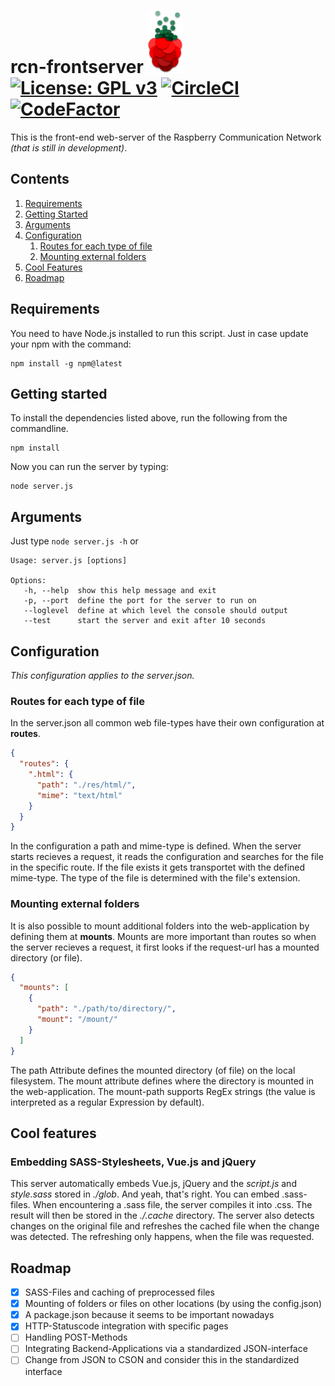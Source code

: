 rcn-frontserver <img src="https://raw.githubusercontent.com/Trivernis/rcn-frontserver/develop/res/img/RCN-Logo.png" height="100px" width="auto"></img> [![License: GPL v3](https://img.shields.io/badge/License-GPL%20v3-blue.svg)](https://www.gnu.org/licenses/gpl-3.0) [![CircleCI](https://circleci.com/gh/Trivernis/rcn-frontserver.svg?style=shield)](https://circleci.com/gh/Trivernis/rcn-frontserver) [![CodeFactor](https://www.codefactor.io/repository/github/trivernis/rcn-frontserver/badge)](https://www.codefactor.io/repository/github/trivernis/rcn-frontserver)
====
This is the front-end web-server of the Raspberry Communication Network *(that is still in development)*.

Contents
----
1. [Requirements](#requirements)
2. [Getting Started](#getting-started)
3. [Arguments](#arguments)
4. [Configuration](#configuration)
    1. [Routes for each type of file](#routes-for-each-type-of-file)
    2. [Mounting external folders](#mounting-external-folders)
5. [Cool Features](#cool-features)
6. [Roadmap](#roadmap)

Requirements
----
You need to have Node.js installed to run this script. Just in case update your npm with the command:
```commandline
npm install -g npm@latest
```

Getting started
----
 To install the dependencies listed above, run the following from the commandline.
```commandline
npm install
```
Now you can run the server by typing:
```commandline
node server.js
```

Arguments
----
Just type `node server.js -h` or
```commandline
Usage: server.js [options]

Options:
   -h, --help  show this help message and exit
   -p, --port  define the port for the server to run on
   --loglevel  define at which level the console should output
   --test      start the server and exit after 10 seconds
```

Configuration
----
*This configuration applies to the server.json.*

### Routes for each type of file
In the server.json all common web file-types have their own configuration at **routes**.
```json
{
  "routes": {
    ".html": {
      "path": "./res/html/",
      "mime": "text/html"
    }
  }
}
```
In the configuration a path and mime-type is defined. When the server starts recieves a request, it reads the configuration and searches for the file in the specific route. If the file exists it gets transportet with the defined mime-type. The type of the file is determined with the file's extension.

### Mounting external folders
It is also possible to mount additional folders into the web-application by defining them at **mounts**. Mounts are more important than routes so when the server recieves a request, it first looks if the request-url has a mounted directory (or file).

```json
{
  "mounts": [
    {
      "path": "./path/to/directory/",
      "mount": "/mount/"
    }
  ]
}
```
The path Attribute defines the mounted directory (of file) on the local filesystem. The mount attribute defines where the directory is mounted in the web-application. The mount-path supports RegEx strings (the value is interpreted as a regular Expression by default).

Cool features
---
### Embedding SASS-Stylesheets, Vue.js and jQuery
This server automatically embeds Vue.js, jQuery and the *script.js* and *style.sass* stored in *./glob*. And yeah, that's right. You can embed .sass-files. When encountering a .sass file, the server compiles it into .css. The result will then be stored in the *./.cache* directory. The server also detects changes on the original file and refreshes the cached file when the change was detected. The refreshing only happens, when the file was requested.

Roadmap
----
- [x] SASS-Files and caching of preprocessed files
- [x] Mounting of folders or files on other locations (by using the config.json)
- [x] A package.json because it seems to be important nowadays
- [x] HTTP-Statuscode integration with specific pages
- [ ] Handling POST-Methods
- [ ] Integrating Backend-Applications via a standardized JSON-interface
- [ ] Change from JSON to CSON and consider this in the standardized interface